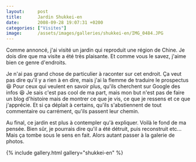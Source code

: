 ```yaml
---
layout:     post
title:      Jardin Shukkei-en
date:       2008-09-28 19:07:31 +0200
categories: ["Visites"]
image:      /assets/images/galleries/shukkei-en/IMG_0484.JPG
---
```


Comme annoncé, j'ai visité un jardin qui reproduit une région de Chine. Je dois dire que ma visite a été très
plaisante. Et comme vous le savez, j'aime bien ce genre d'endroits.

<!--more-->

Je n'ai pas grand chose de particulier à raconter sur cet endroit. Ça veut pas dire qu'il y a rien à en dire, mais
j'ai la flemme de traduire le prospectus :laughing: Pour ceux qui veulent en savoir plus, qu'ils cherchent sur
Google des infos :laughing: Je sais c'est pas cool de ma part, mais mon but n'est pas de faire un blog d'histoire
mais de montrer ce que je vis, ce que je ressens et ce que j'apprécie. Et si ça déplait à certains, qu'ils
s'abstiennent de tout commentaire ou carrément, qu'ils passent leur chemin.

Au final, ce jardin est plus à contempler qu'à expliquer. Voilà le fond de ma pensée. Bien sûr, je pourrais dire
qu'il a été détruit, puis reconstruit etc... Mais ça tombe sous le sens en fait. Alors autant passer à la galerie
de photos.

{% include gallery.html gallery="shukkei-en" %}

